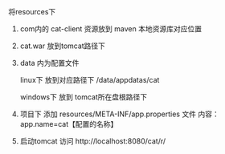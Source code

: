 将resources下

1. com内的 cat-client 资源放到 maven 本地资源库对应位置

2. cat.war 放到tomcat路径下

3. data 内为配置文件

    linux下 放到对应路径下 /data/appdatas/cat

    windows下 放到 tomcat所在盘根路径下

4. 项目下 添加 resources/META-INF/app.properties 文件 内容：app.name=cat【配置的名称】

5. 启动tomcat 访问 http://localhost:8080/cat/r/